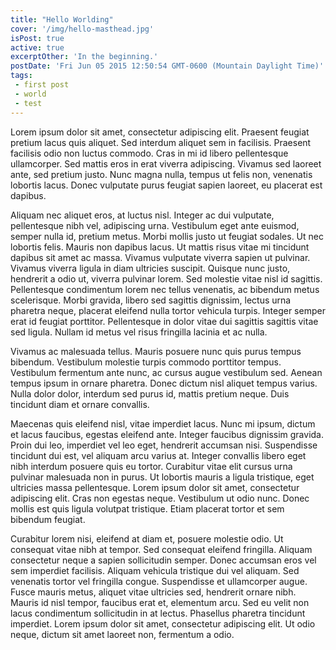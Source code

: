 ```yaml
---
title: "Hello Worlding"
cover: '/img/hello-masthead.jpg'
isPost: true
active: true
excerptOther: 'In the beginning.'
postDate: 'Fri Jun 05 2015 12:50:54 GMT-0600 (Mountain Daylight Time)'
tags:
 - first post
 - world
 - test
---
```


Lorem ipsum dolor sit amet, consectetur adipiscing elit. Praesent feugiat pretium lacus quis aliquet. Sed interdum aliquet sem in facilisis. Praesent facilisis odio non luctus commodo. Cras in mi id libero pellentesque ullamcorper. Sed mattis eros in erat viverra adipiscing. Vivamus sed laoreet ante, sed pretium justo. Nunc magna nulla, tempus ut felis non, venenatis lobortis lacus. Donec vulputate purus feugiat sapien laoreet, eu placerat est dapibus.

Aliquam nec aliquet eros, at luctus nisl. Integer ac dui vulputate, pellentesque nibh vel, adipiscing urna. Vestibulum eget ante euismod, semper nulla id, pretium metus. Morbi mollis justo ut feugiat sodales. Ut nec lobortis felis. Mauris non dapibus lacus. Ut mattis risus vitae mi tincidunt dapibus sit amet ac massa. Vivamus vulputate viverra sapien ut pulvinar. Vivamus viverra ligula in diam ultricies suscipit. Quisque nunc justo, hendrerit a odio ut, viverra pulvinar lorem. Sed molestie vitae nisl id sagittis. Pellentesque condimentum lorem nec tellus venenatis, ac bibendum metus scelerisque. Morbi gravida, libero sed sagittis dignissim, lectus urna pharetra neque, placerat eleifend nulla tortor vehicula turpis. Integer semper erat id feugiat porttitor. Pellentesque in dolor vitae dui sagittis sagittis vitae sed ligula. Nullam id metus vel risus fringilla lacinia et ac nulla.

Vivamus ac malesuada tellus. Mauris posuere nunc quis purus tempus bibendum. Vestibulum molestie turpis commodo porttitor tempus. Vestibulum fermentum ante nunc, ac cursus augue vestibulum sed. Aenean tempus ipsum in ornare pharetra. Donec dictum nisl aliquet tempus varius. Nulla dolor dolor, interdum sed purus id, mattis pretium neque. Duis tincidunt diam et ornare convallis.

Maecenas quis eleifend nisl, vitae imperdiet lacus. Nunc mi ipsum, dictum et lacus faucibus, egestas eleifend ante. Integer faucibus dignissim gravida. Proin dui leo, imperdiet vel leo eget, hendrerit accumsan nisi. Suspendisse tincidunt dui est, vel aliquam arcu varius at. Integer convallis libero eget nibh interdum posuere quis eu tortor. Curabitur vitae elit cursus urna pulvinar malesuada non in purus. Ut lobortis mauris a ligula tristique, eget ultricies massa pellentesque. Lorem ipsum dolor sit amet, consectetur adipiscing elit. Cras non egestas neque. Vestibulum ut odio nunc. Donec mollis est quis ligula volutpat tristique. Etiam placerat tortor et sem bibendum feugiat.

Curabitur lorem nisi, eleifend at diam et, posuere molestie odio. Ut consequat vitae nibh at tempor. Sed consequat eleifend fringilla. Aliquam consectetur neque a sapien sollicitudin semper. Donec accumsan eros vel sem imperdiet facilisis. Aliquam vehicula tristique dui vel aliquam. Sed venenatis tortor vel fringilla congue. Suspendisse et ullamcorper augue. Fusce mauris metus, aliquet vitae ultricies sed, hendrerit ornare nibh. Mauris id nisl tempor, faucibus erat et, elementum arcu. Sed eu velit non lacus condimentum sollicitudin in at lectus. Phasellus pharetra tincidunt imperdiet. Lorem ipsum dolor sit amet, consectetur adipiscing elit. Ut odio neque, dictum sit amet laoreet non, fermentum a odio.